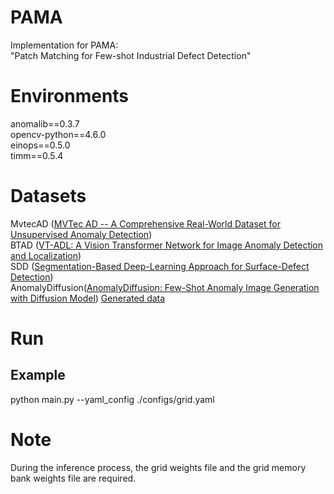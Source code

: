 # PAMA
Implementation for PAMA: \
"Patch Matching for Few-shot Industrial Defect Detection"

# Environments
anomalib==0.3.7 \
opencv-python==4.6.0\
einops==0.5.0\
timm==0.5.4

# Datasets
MvtecAD ([MVTec AD -- A Comprehensive Real-World Dataset for Unsupervised Anomaly Detection](https://www.mvtec.com/company/research/datasets/mvtec-ad)) \
BTAD ([VT-ADL: A Vision Transformer Network for Image Anomaly Detection and Localization](http://suo.nz/2JEGEi))\
SDD ([Segmentation-Based Deep-Learning Approach for Surface-Defect Detection](https://opendatalab.com/OpenDataLab/KolektorSDD))\
AnomalyDiffusion([AnomalyDiffusion: Few-Shot Anomaly Image Generation with Diffusion Model](https://github.com/sjtuplayer/anomalydiffusion.
))      [Generated data](https://drive.google.com/file/d/1GaA3oGnYYNK62FagQubQKS5YcgmCG8PT)

# Run
## Example 
python main.py --yaml_config ./configs/grid.yaml

# Note
During the inference process, the grid weights file and the grid memory bank weights file are required.
